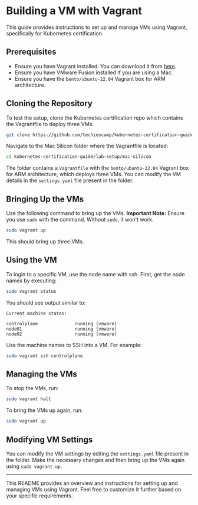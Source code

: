 # Building a VM with Vagrant

This guide provides instructions to set up and manage VMs using Vagrant, specifically for Kubernetes certification. 

## Prerequisites

- Ensure you have Vagrant installed. You can download it from [here](https://www.vagrantup.com/downloads).
- Ensure you have VMware Fusion installed if you are using a Mac.
- Ensure you have the `bento/ubuntu-22.04` Vagrant box for ARM architecture.

## Cloning the Repository

To test the setup, clone the Kubernetes certification repo which contains the Vagrantfile to deploy three VMs.

```bash
git clone https://github.com/techiescamp/kubernetes-certification-guide.git
```

Navigate to the Mac Silicon folder where the Vagrantfile is located:

```bash
cd kubernetes-certification-guide/lab-setup/mac-silicon
```

The folder contains a `Vagrantfile` with the `bento/ubuntu-22.04` Vagrant box for ARM architecture, which deploys three VMs. You can modify the VM details in the `settings.yaml` file present in the folder.

## Bringing Up the VMs

Use the following command to bring up the VMs. **Important Note:** Ensure you use `sudo` with the command. Without `sudo`, it won't work.

```bash
sudo vagrant up
```

This should bring up three VMs.

## Using the VM

To login to a specific VM, use the node name with ssh. First, get the node names by executing:

```bash
sudo vagrant status
```

You should see output similar to:

```
Current machine states:

controlplane              running (vmware)
node01                    running (vmware)
node02                    running (vmware)
```

Use the machine names to SSH into a VM. For example:

```bash
sudo vagrant ssh controlplane
```

## Managing the VMs

To stop the VMs, run:

```bash
sudo vagrant halt
```

To bring the VMs up again, run:

```bash
sudo vagrant up
```

## Modifying VM Settings

You can modify the VM settings by editing the `settings.yaml` file present in the folder. Make the necessary changes and then bring up the VMs again using `sudo vagrant up`.

---

This README provides an overview and instructions for setting up and managing VMs using Vagrant. Feel free to customize it further based on your specific requirements.
